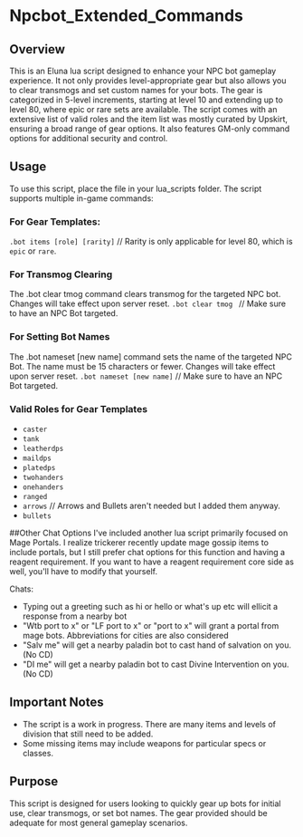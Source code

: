 # Npcbot_Extended_Commands

## Overview

This is an Eluna lua script designed to enhance your NPC bot gameplay experience. It not only provides level-appropriate gear but also allows you to clear transmogs and set custom names for your bots. The gear is categorized in 5-level increments, starting at level 10 and extending up to level 80, where epic or rare sets are available. The script comes with an extensive list of valid roles and the item list was mostly curated by Upskirt, ensuring a broad range of gear options. It also features GM-only command options for additional security and control.

## Usage

To use this script, place the file in your lua_scripts folder. The script supports multiple in-game commands:

### For Gear Templates:
`.bot items [role] [rarity]`  // Rarity is only applicable for level 80, which is `epic` or `rare`.

### For Transmog Clearing
The .bot clear tmog command clears transmog for the targeted NPC bot. Changes will take effect upon server reset.
`.bot clear tmog ` // Make sure to have an NPC Bot targeted. 

### For Setting Bot Names
The .bot nameset [new name] command sets the name of the targeted NPC Bot. The name must be 15 characters or fewer. Changes will take effect upon server reset.
`.bot nameset [new name]`  // Make sure to have an NPC Bot targeted.

### Valid Roles for Gear Templates

- `caster`
- `tank`
- `leatherdps`
- `maildps`
- `platedps`
- `twohanders`
- `onehanders`
- `ranged`
- `arrows` // Arrows and Bullets aren't needed but I added them anyway.
- `bullets`

##Other Chat Options
I've included another lua script primarily focused on Mage Portals. I realize trickerer recently update mage gossip items to include portals, but I still prefer chat options for this function and having a reagent requirement. If you want to have a reagent requirement core side as well, you'll have to modify that yourself.

Chats:
- Typing out a greeting such as hi or hello or what's up etc will ellicit a response from a nearby bot
- "Wtb port to x" or "LF port to x" or "port to x" will grant a portal from mage bots. Abbreviations for cities are also considered
- "Salv me" will get a nearby paladin bot to cast hand of salvation on you. (No CD)
- "DI me" will get a nearby paladin bot to cast Divine Intervention on you. (No CD)

## Important Notes

- The script is a work in progress. There are many items and levels of division that still need to be added.
- Some missing items may include weapons for particular specs or classes.

## Purpose

This script is designed for users looking to quickly gear up bots for initial use, clear transmogs, or set bot names. The gear provided should be adequate for most general gameplay scenarios.
